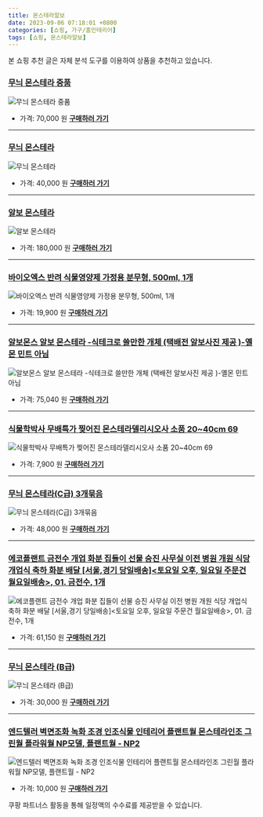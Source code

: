 ```yaml
---
title: 몬스테라알보
date: 2023-09-06 07:18:01 +0800
categories: [쇼핑, 가구/홈인테리어]
tags: [쇼핑, 몬스테라알보]
---
```

본 쇼핑 추천 글은 자체 분석 도구를 이용하여 상품을 추천하고 있습니다.
### [무늬 몬스테라 중품](https://link.coupang.com/re/AFFSDP?lptag=AF1030537&pageKey=7184480867&itemId=18125762477&vendorItemId=85276692927&traceid=V0-153-4374fd248b883f84&requestid=20230907071801418266315286&token=31850C%7CMIXED)
![무늬 몬스테라 중품](https://ads-partners.coupang.com/image1/Y21xzrmsbNb-KoncYxNr7NlvV_ynE1K-xyB_PHYXEN8BtRrrQF6iDsROZ1aJ5QRW4oQijrrG0X9zwQlZaj5bLfC_pQpziP2CmsQkWda7QqhTvd2cND5qGKaV2rDK-TeX2WUxD3iuF2cJncwuX3hI4Uoj5IAwrEqCTB6Qj54_VQnA4cWhaDq0FRRNu_uUyrY1K9mv9g8GV7bg2i3sLDMmTniYjeyC9MrjHEN3VIbybop0Z8Qasnp4mkUR78PLmIjVT5ICWMhSPsXE0OV5JEkl_GF3hfdd8WbLgHrCu0EjA-w=)
- 가격: 70,000 원
[**구매하러 가기**](https://link.coupang.com/re/AFFSDP?lptag=AF1030537&pageKey=7184480867&itemId=18125762477&vendorItemId=85276692927&traceid=V0-153-4374fd248b883f84&requestid=20230907071801418266315286&token=31850C%7CMIXED)
---
### [무늬 몬스테라](https://link.coupang.com/re/AFFSDP?lptag=AF1030537&pageKey=6221130703&itemId=12451489640&vendorItemId=79720606310&traceid=V0-153-bdfa436fb4d6516b&requestid=20230907071801418266315286&token=31850C%7CMIXED)
![무늬 몬스테라](https://ads-partners.coupang.com/image1/Suv_QK0ip1xpVvZeShAT0_tdHlvh6MeWnrTt0aX5uv92ftR0SB03HbJPa54Wh3dVGCCpxUnsI7GrRIYtQanu9j_9GX8_P3sMBic-_xtp-yfWKrBQi52TKO0tEf0HDPG4RyaLeRWK9VZBJ10X1B9c73fqUoq-A99mGXSOLt1fAG28EQidXApEXT3J3yclyBK3an5DQI02jBDbiQ8Xw6zoeEFzWJ0gNRuW_rNjz37ZON0F4AwMA_gtDDMfcIhpBVBkSMnxFup_wfqtzHpfXG-33svKoO5NsamJSnOelADivg==)
- 가격: 40,000 원
[**구매하러 가기**](https://link.coupang.com/re/AFFSDP?lptag=AF1030537&pageKey=6221130703&itemId=12451489640&vendorItemId=79720606310&traceid=V0-153-bdfa436fb4d6516b&requestid=20230907071801418266315286&token=31850C%7CMIXED)
---
### [알보 몬스테라](https://link.coupang.com/re/AFFSDP?lptag=AF1030537&pageKey=7571602556&itemId=19969499982&vendorItemId=87068035781&traceid=V0-153-eb61f93d479af209&requestid=20230907071801418266315286&token=31850C%7CMIXED)
![알보 몬스테라](https://ads-partners.coupang.com/image1/V-Qde-7QCI5k-8h5VwYfJMQnc4OVj1DDK1bh_DlR8v_iGFwvyCqkQOt8ew0Lczr39J5Q3syD25yyND2aA4XJkZq20tlzPD5znBFIUs645MVWnAIJOU0U9GxCXWoHMopT6OUDJmMSp7MamYne3iOIustdha736inUyUmX5jiQ6Mq7uL62VZvr9PnvXKbtiWFCt47LH0IfapJaH0nTOorb0BCBak7H_r3t173Pv-F9lloethDyPkrxfAjEZbTCPoDwkQBGDKkuiJcuYLd9It7S0Q5kRDecEy3AofGLrMhq2tIkqQ==)
- 가격: 180,000 원
[**구매하러 가기**](https://link.coupang.com/re/AFFSDP?lptag=AF1030537&pageKey=7571602556&itemId=19969499982&vendorItemId=87068035781&traceid=V0-153-eb61f93d479af209&requestid=20230907071801418266315286&token=31850C%7CMIXED)
---
### [바이오엑스 반려 식물영양제 가정용 분무형, 500ml, 1개](https://link.coupang.com/re/AFFSDP?lptag=AF1030537&pageKey=7406111287&itemId=19178963075&vendorItemId=86296920685&traceid=V0-153-4d135a3197b1c268&clickBeacon=tpH7MsTwuZH4CASRssMNbrxCQAceQtOzrjGhb22Yu7dGs9mgUeAs4NUe3KvepA4cQaNvuvtbaT2SVEA4EyA6zi70Yz%2BKJ3ozEQePeUEpnWNdP%2BK%2Fpkl01nfQ1oXptMQx%2FQ9tlxlSgktXsDAEZ%2FiYh3QZOH3azwwVdz567ZIC9LEzoOVRszLgCuw6kB%2BP2l4fFHmCdn4hiIb9k2bmdp73kN1%2FjDKyCVgH0BNgo%2F5zVai64GgOI3zInWk%2F5hQiFaupR48tltWHeK%2FFLllqjPD%2BHsK9Yik4FzNWgXUSG3X%2FxM%2B4N%2B5GKpO3QOLe08ExrUcFeCWjEEsJ0GkYB4zIZVqjveHcXMJ40xVuzsZ%2Fqu7nlgrwI0dMKUoxadwAzd3CSWq%2BfJQRhs29xl8bMn%2Bb6PYoT1MZP6%2BIs3A3nxMZHcP%2Fny3ochsyaUW7Rh%2F1O6kL%2Fz1YiUApZkugJ876MBdeQ4BsdkLV9ZXeVLUe5r3Dimt%2B4Dk1Lc25gOHNfCrp%2BuFRJqCt2EVWn3YN%2FtHDSt%2FH7krWZgV%2Fwm4pe1BK%2FbHehqqvXJwMuFoVMpqZvyvx%2FkxMZ37o9Gez7HqeVoSbmT6Hj5TZJMsvXHc72sDsnKQ4FoYwAzwXX4NP%2BT8J4Fs7U6oL%2BQhu1nSbn7aOdH%2FYAWeB7%2Fz89QppQbmO31%2BV99yaFOCN0SGaReu0%2BOpigwvLL2BxQm5G%2Bfo%2FCatBdMbu3kefnPAtUimkRohBEdDqdVZY0cwpC2k6x3L6x6nwdEcLnC4ulFLE3G6BKPuBLGnOQd1gEBCKr6DEgkvtFBf049p513kTqwIKnt3Dv84fKuvX9Y9%2BpxZuP1rgCKluxzpC6hwexW8SPBtUVHqLazOPbwiCBtw%2BaCxhEPzeu3MLJm2nYk5pF9LA&requestid=20230907071801418266315286&token=31850C%7CMIXED)
![바이오엑스 반려 식물영양제 가정용 분무형, 500ml, 1개](https://ads-partners.coupang.com/image1/2-PbG7WNddRM-7fm20FzBkX_EdOq4dJC-fiV46p3QAv0C3mUYo8UOkftxvhYymfpafC_4rM8VH_yLaTsiwDKXdikxsmvXNwsv5dkHy8etSIqKJsUlv4insDw_G8f2vFTBMWpq-zaAZPUcpwQJO8maIDgNEz-WGkCRrtfjY5y57KCjwAb3iPSw6amG_CK5fyiGbcD75xpWFWZJS_xsbhumWqNN-hTbSpZGsRmGRryoax3lcKf9JlN4LWByXTKkH24gmKjyZkkJB-S4FAoYFYI0nbMQ9JAEfBAGj9v8g3mtg4chfwk1Q==)
- 가격: 19,900 원
[**구매하러 가기**](https://link.coupang.com/re/AFFSDP?lptag=AF1030537&pageKey=7406111287&itemId=19178963075&vendorItemId=86296920685&traceid=V0-153-4d135a3197b1c268&clickBeacon=tpH7MsTwuZH4CASRssMNbrxCQAceQtOzrjGhb22Yu7dGs9mgUeAs4NUe3KvepA4cQaNvuvtbaT2SVEA4EyA6zi70Yz%2BKJ3ozEQePeUEpnWNdP%2BK%2Fpkl01nfQ1oXptMQx%2FQ9tlxlSgktXsDAEZ%2FiYh3QZOH3azwwVdz567ZIC9LEzoOVRszLgCuw6kB%2BP2l4fFHmCdn4hiIb9k2bmdp73kN1%2FjDKyCVgH0BNgo%2F5zVai64GgOI3zInWk%2F5hQiFaupR48tltWHeK%2FFLllqjPD%2BHsK9Yik4FzNWgXUSG3X%2FxM%2B4N%2B5GKpO3QOLe08ExrUcFeCWjEEsJ0GkYB4zIZVqjveHcXMJ40xVuzsZ%2Fqu7nlgrwI0dMKUoxadwAzd3CSWq%2BfJQRhs29xl8bMn%2Bb6PYoT1MZP6%2BIs3A3nxMZHcP%2Fny3ochsyaUW7Rh%2F1O6kL%2Fz1YiUApZkugJ876MBdeQ4BsdkLV9ZXeVLUe5r3Dimt%2B4Dk1Lc25gOHNfCrp%2BuFRJqCt2EVWn3YN%2FtHDSt%2FH7krWZgV%2Fwm4pe1BK%2FbHehqqvXJwMuFoVMpqZvyvx%2FkxMZ37o9Gez7HqeVoSbmT6Hj5TZJMsvXHc72sDsnKQ4FoYwAzwXX4NP%2BT8J4Fs7U6oL%2BQhu1nSbn7aOdH%2FYAWeB7%2Fz89QppQbmO31%2BV99yaFOCN0SGaReu0%2BOpigwvLL2BxQm5G%2Bfo%2FCatBdMbu3kefnPAtUimkRohBEdDqdVZY0cwpC2k6x3L6x6nwdEcLnC4ulFLE3G6BKPuBLGnOQd1gEBCKr6DEgkvtFBf049p513kTqwIKnt3Dv84fKuvX9Y9%2BpxZuP1rgCKluxzpC6hwexW8SPBtUVHqLazOPbwiCBtw%2BaCxhEPzeu3MLJm2nYk5pF9LA&requestid=20230907071801418266315286&token=31850C%7CMIXED)
---
### [알보몬스 알보 몬스테라  -식테크로 쓸만한 개체  (택배전 알보사진 제공  )-옐몬 민트 아님](https://link.coupang.com/re/AFFSDP?lptag=AF1030537&pageKey=7304354519&itemId=18698590042&vendorItemId=86052256320&traceid=V0-153-89a50fbcf23a0b92&requestid=20230907071801418266315286&token=31850C%7CMIXED)
![알보몬스 알보 몬스테라  -식테크로 쓸만한 개체  (택배전 알보사진 제공  )-옐몬 민트 아님](https://ads-partners.coupang.com/image1/BZ43RgYcKwNRkzUQBWN4XBsU2k3Pim8pQ9N2f6IkpzMyA2gp5YQCVdtBFOpb1mtNx4AmT4WNcHY1fR-4zbxYJgPowNjxg1nd-w-GGLAufqNwcyukCOih2XN94_4wJQMIxAf-BSH8_VynuDZH-I7MlBfkEuZJ4PYVA-BAozHfaiVgjwWii7GpOl295r-HCZ8gvMPXizgZyqk9i8Knu6i0fbzWBYy2ZHzvZ_Obp9ry4MudWJKku5DBsLYiOwcihR0kTcsGRv-V0IJNhzICH_4jJSdqByRlnzTEg5gNaE6tgQ==)
- 가격: 75,040 원
[**구매하러 가기**](https://link.coupang.com/re/AFFSDP?lptag=AF1030537&pageKey=7304354519&itemId=18698590042&vendorItemId=86052256320&traceid=V0-153-89a50fbcf23a0b92&requestid=20230907071801418266315286&token=31850C%7CMIXED)
---
### [식물학박사 무배특가 찢어진 몬스테라델리시오사 소품 20~40cm 69](https://link.coupang.com/re/AFFSDP?lptag=AF1030537&pageKey=7434627274&itemId=19318040905&vendorItemId=86432210396&traceid=V0-153-8a0e81ff341312da&requestid=20230907071801418266315286&token=31850C%7CMIXED)
![식물학박사 무배특가 찢어진 몬스테라델리시오사 소품 20~40cm 69](https://ads-partners.coupang.com/image1/X8WuZkugpMf9NKs3X4XFgYAl2E2kGR-jQ03Iu4mQZcjWd67dCwYZ7gM4bxkSX7iZUucly6QCEwhAuIm6CJz8NE9Jpy33lNIgeDCDqdqo6UY7sb0EUVnUxZ7SP254pum37330LJ8ozeSOc7j_d6a98GiVGAdyNMa5iJn2Bw8T5nal4VwY0rpJFXmcw36LV9udmw-GHCiQKqbtZYwIdIuH-sFy1yQv4xK8CqKvvtIaORbISYzZ6UzQFQAM28OKiyT3p3fRG0rDHQrerSbKPiU8E17t6HntkxOh_WsyqcR43T-36A==)
- 가격: 7,900 원
[**구매하러 가기**](https://link.coupang.com/re/AFFSDP?lptag=AF1030537&pageKey=7434627274&itemId=19318040905&vendorItemId=86432210396&traceid=V0-153-8a0e81ff341312da&requestid=20230907071801418266315286&token=31850C%7CMIXED)
---
### [무늬 몬스테라(C급) 3개묶음](https://link.coupang.com/re/AFFSDP?lptag=AF1030537&pageKey=7184524840&itemId=18125986619&vendorItemId=85276907514&traceid=V0-153-30a8f3cc0c7372d1&requestid=20230907071801418266315286&token=31850C%7CMIXED)
![무늬 몬스테라(C급) 3개묶음](https://ads-partners.coupang.com/image1/dvEIOgkWuVJ7NPJsdg_co-f0ueRmcfQk3JlK2RrDigRRZXXpDRvcDCF9nCEz_uOGvUNQ5aFH0ZX3hc-MZnFLBO_j_Iu33_n1j30MHDAJK4nNQqnolLDTEZhePKGgcOMgBIr9nDOJ7z6TUn8-e2BvJn4d7kJZKMAi6Ns5ud8ETskVpb5_1-AC3GttAu5zXuhGyptYBDeWzn112YAVCKmc32BjwE2FCOUMtWVRmtG_YQKunb-efHsZ9RTjacSDKcDDP2WiSgxArq0HCJaI__efHNYPGojTma36IT9-6W5t8mM=)
- 가격: 48,000 원
[**구매하러 가기**](https://link.coupang.com/re/AFFSDP?lptag=AF1030537&pageKey=7184524840&itemId=18125986619&vendorItemId=85276907514&traceid=V0-153-30a8f3cc0c7372d1&requestid=20230907071801418266315286&token=31850C%7CMIXED)
---
### [에코플랜트 금전수 개업 화분 집들이 선물 승진 사무실 이전 병원 개원 식당 개업식 축하 화분 배달 \[서울,경기 당일배송\]\<토요일 오후, 일요일 주문건 월요일배송\>, 01. 금전수, 1개](https://link.coupang.com/re/AFFSDP?lptag=AF1030537&pageKey=7332218851&itemId=18826763165&vendorItemId=4999927155&traceid=V0-153-04e100a63c32b16b&clickBeacon=tpH7MsTwuZH4CASRssMNbrxCQAceQtOzrjGhb22Yu7dGs9mgUeAs4NUe3KvepA4cQaNvuvtbaT2SVEA4EyA6zi70Yz%2BKJ3ozEQePeUEpnWOdJg%2BvD3RqTertbPXoVfMP%2FQ9tlxlSgktXsDAEZ%2FiYhwItvOk%2B4m5nwd8%2BNoGfXQMDiKIXaWi03G3wV3vO6nEFFHmCdn4hiIb9k2bmdp73kN1%2FjDKyCVgH0BNgo%2F5zVai64GgOI3zInWk%2F5hQiFaupR48tltWHeK%2FFLllqjPD%2BHvv3xr5Kkl%2BAh0pd2Y2VssBIvAfEBfXO3CATZ6ASHNZBIk%2FesF4hm53%2B0%2BVF2l6DkeHcXMJ40xVuzsZ%2Fqu7nlgoxZ%2FJfc1yuwqusOcUwVhwSfJQRhs29xl8bMn%2Bb6PYoT1MZP6%2BIs3A3nxMZHcP%2Fny1keiDJKw5kKtnIz%2Fd78qHqUWKuow5QsevyI9yln79dzhE1AYqtXPFMQk7FDWh6rwImiiln1%2B4nRCbKUQP4mxTbvNYuoT0NycWjFzBYskOGTaACh9SzZOCcZzquthYms7oioymdB4%2BxeIFO2HGjBL0nQkGI3W%2B24Tyh3hpg3CNjZDhWPM5AciyfUpfyLWVqO0r2r8C3ds1BWSzhm4y5uMwEvYa6ygj0Scy1iZyhUHNKhV8kWMLJPWxXFsl%2FI%2FLZTqyFHc8tY%2FSO4pwbe3l700iNhG6u17oedpc5zMuV%2B9eibA3y9i8HHMWJVs%2FUanv1XLMt8dvkblbLsFGu3MFo3gAga7%2FVoeac9Juu4hvd6IzaQEuYQnjQv90dUpSb4KsdtUVC1OxuRlJmzr%2BL4%2FQATeNj%2BdtEDT7bbcMo8eltMzBpeXT6T%2F2P1kWolmMwzFX3MgeBzq4Cwcc6kXX%2FqQVtpoWP&requestid=20230907071801418266315286&token=31850C%7CMIXED)
![에코플랜트 금전수 개업 화분 집들이 선물 승진 사무실 이전 병원 개원 식당 개업식 축하 화분 배달 \[서울,경기 당일배송\]\<토요일 오후, 일요일 주문건 월요일배송\>, 01. 금전수, 1개](https://ads-partners.coupang.com/image1/4_jyF-uCXo0Y7b2v49nPFEK236RqWUOkSQA3DASMgzAlqyicWKOZ9J6WoECpA9tMsmax2ygSwB3Auu59q7gh07PBGxgUTWfCczCneO12MiUhF22_PAv_Z4mn2-u0UqaW5UKfiW9njhylQ7ry37jKLpFbVuhn5lA-Th6A9HqpUMPQ7ZuDLwK4_PsWsse6a-HR4u1FaQ8Iz6naD3I8AnTPHhqwLVAaX7JPKIqiOuMq1WbuB4xc0Q4v0_0jHsi6EmdyjLvbtJjDUu9A9tietsOmegWcaiV4MdXA2JgrSja0EIg1fqopmA==)
- 가격: 61,150 원
[**구매하러 가기**](https://link.coupang.com/re/AFFSDP?lptag=AF1030537&pageKey=7332218851&itemId=18826763165&vendorItemId=4999927155&traceid=V0-153-04e100a63c32b16b&clickBeacon=tpH7MsTwuZH4CASRssMNbrxCQAceQtOzrjGhb22Yu7dGs9mgUeAs4NUe3KvepA4cQaNvuvtbaT2SVEA4EyA6zi70Yz%2BKJ3ozEQePeUEpnWOdJg%2BvD3RqTertbPXoVfMP%2FQ9tlxlSgktXsDAEZ%2FiYhwItvOk%2B4m5nwd8%2BNoGfXQMDiKIXaWi03G3wV3vO6nEFFHmCdn4hiIb9k2bmdp73kN1%2FjDKyCVgH0BNgo%2F5zVai64GgOI3zInWk%2F5hQiFaupR48tltWHeK%2FFLllqjPD%2BHvv3xr5Kkl%2BAh0pd2Y2VssBIvAfEBfXO3CATZ6ASHNZBIk%2FesF4hm53%2B0%2BVF2l6DkeHcXMJ40xVuzsZ%2Fqu7nlgoxZ%2FJfc1yuwqusOcUwVhwSfJQRhs29xl8bMn%2Bb6PYoT1MZP6%2BIs3A3nxMZHcP%2Fny1keiDJKw5kKtnIz%2Fd78qHqUWKuow5QsevyI9yln79dzhE1AYqtXPFMQk7FDWh6rwImiiln1%2B4nRCbKUQP4mxTbvNYuoT0NycWjFzBYskOGTaACh9SzZOCcZzquthYms7oioymdB4%2BxeIFO2HGjBL0nQkGI3W%2B24Tyh3hpg3CNjZDhWPM5AciyfUpfyLWVqO0r2r8C3ds1BWSzhm4y5uMwEvYa6ygj0Scy1iZyhUHNKhV8kWMLJPWxXFsl%2FI%2FLZTqyFHc8tY%2FSO4pwbe3l700iNhG6u17oedpc5zMuV%2B9eibA3y9i8HHMWJVs%2FUanv1XLMt8dvkblbLsFGu3MFo3gAga7%2FVoeac9Juu4hvd6IzaQEuYQnjQv90dUpSb4KsdtUVC1OxuRlJmzr%2BL4%2FQATeNj%2BdtEDT7bbcMo8eltMzBpeXT6T%2F2P1kWolmMwzFX3MgeBzq4Cwcc6kXX%2FqQVtpoWP&requestid=20230907071801418266315286&token=31850C%7CMIXED)
---
### [무늬 몬스테라 (B급)](https://link.coupang.com/re/AFFSDP?lptag=AF1030537&pageKey=6660186194&itemId=15285515835&vendorItemId=82505954041&traceid=V0-153-f137f6ba5e268a48&requestid=20230907071801418266315286&token=31850C%7CMIXED)
![무늬 몬스테라 (B급)](https://ads-partners.coupang.com/image1/6brfY8rs57yUOC1R6ZvwuGas-d0o2Dy7GEgr2W6znpVUjgZhnbyKAhbQv4KFLTsulSPlDNIBceg3J_TFL9YxZtTYaMNK2CGfEVlwYGFjeykp_8cdv_eonZtFyKzKRzMS-IgjaCpsRb4bDQ26-WVvcFV49hTCGkCRRdm_VcHw_AcO6jMtWzfXn7YlIpbF-mLL2ST_e3oraAwXcQ93ILVKK2pcmU5lmYzUiAHpXgFz1ZU6Q0WfJZSkNwSAbxMlOJagCWGabwZZYuv9Sx4wC9Y9pg3rn0tRLeMqQ59RXKvpLRo=)
- 가격: 30,000 원
[**구매하러 가기**](https://link.coupang.com/re/AFFSDP?lptag=AF1030537&pageKey=6660186194&itemId=15285515835&vendorItemId=82505954041&traceid=V0-153-f137f6ba5e268a48&requestid=20230907071801418266315286&token=31850C%7CMIXED)
---
### [엔드텔러 벽면조화 녹화 조경 인조식물 인테리어 플랜트월 몬스테라인조 그린월 플라워월 NP모델, 플랜트월 - NP2](https://link.coupang.com/re/AFFSDP?lptag=AF1030537&pageKey=7154204619&itemId=17992440243&vendorItemId=75277416465&traceid=V0-153-662ef1f3b63d0141&clickBeacon=tpH7MsTwuZH4CASRssMNbrxCQAceQtOzrjGhb22Yu7dGs9mgUeAs4NUe3KvepA4cQaNvuvtbaT2SVEA4EyA6zi70Yz%2BKJ3ozEQePeUEpnWOAo5SyOfgmDyDxUPQ2gyFk%2FQ9tlxlSgktXsDAEZ%2FiYh7sZeMbUmEoI%2BpaC4tSIOtNgcp0BQlBBtCzA9pEAXnt3FHmCdn4hiIb9k2bmdp73kN1%2FjDKyCVgH0BNgo%2F5zVai64GgOI3zInWk%2F5hQiFaupR48tltWHeK%2FFLllqjPD%2BHkC5agmi8V7Q1lKkxRbCNuT5sz7WI08T%2FaeNwEb0k9qowHBdNUfGtWt30s4%2Fea0sZzhPfzlBYUcPW9IyEJTcvqElsL1Brt9jXQOUzV7J0NvmlNp1o6%2FmtXEeCqda9faeIyv%2FF4BifB%2Bee7%2BYEewgk2oQyAnxs05IXtIMNaOfiXjbsbbnLx3d4STvGJibEbJi1Az%2FwiGuvZSCHn84iKEq0T4ioymdB4%2BxeIFO2HGjBL0nQkGI3W%2B24Tyh3hpg3CNjZAY1Z%2BhDM6rmVBI4OOMLsFqmJrFneJZpHBJ0h59a1Jty9wowVD4DOU5Um%2FOs%2BBmnujAomAc%2FO3ECVYvYnUb86b029BK%2FQO0ZvNSrSufaq7tnEZ8uOPqkG%2FimHBQChT3Y9LQ26FOsF%2Fxy8odjkcYCFZ2p0mGpXEAEs%2BwnTTfmDHrJmtuj37NmjrDObDXeJOlMogJyy50CZGNHyXZKigM9cXcbGnL9%2FTvjP%2FC7Pp6EyFCJRklK%2FLjcgYh%2BC6f86BcFz42EsTzrPX6SYQSogSh2UbDsGsc0Zmuinwfrg7jhcNlsDFo2muobKW0557tlXLswj%2BaxBjpBcyRLDWJbc3bgno%2BzH%2BRRttXcbsRXzS1urgdk&requestid=20230907071801418266315286&token=31850C%7CMIXED)
![엔드텔러 벽면조화 녹화 조경 인조식물 인테리어 플랜트월 몬스테라인조 그린월 플라워월 NP모델, 플랜트월 - NP2](https://ads-partners.coupang.com/image1/Ww97IBj_VNRXWkkkW-2d6wq2Tv99WcUHFpkPNDrpakdhljE6heesogXUYaWJdR8kzDLUptNdHO7LNE6akyyBgidAnXr-aHyyu1jA8rs-RrP4WRdhmzIjiTgWKcajH1Qfo6-_i787UXsP9_wlY3XOBYQ_KEob6sx5lNYZ5UrdwVOHrEGpzQ4LyUNpxjAwZQBk5dS-jfg_Vij1bI7AYAXkOT3K0J321SSPayFgWg6ZyIUapB6VT0cCNMtLjF7IyNGN3b8ni8VzLwIkABrFebL9IKRJ7sjVGtYGQpwN3Lr7crPIqVB4ktM=)
- 가격: 10,000 원
[**구매하러 가기**](https://link.coupang.com/re/AFFSDP?lptag=AF1030537&pageKey=7154204619&itemId=17992440243&vendorItemId=75277416465&traceid=V0-153-662ef1f3b63d0141&clickBeacon=tpH7MsTwuZH4CASRssMNbrxCQAceQtOzrjGhb22Yu7dGs9mgUeAs4NUe3KvepA4cQaNvuvtbaT2SVEA4EyA6zi70Yz%2BKJ3ozEQePeUEpnWOAo5SyOfgmDyDxUPQ2gyFk%2FQ9tlxlSgktXsDAEZ%2FiYh7sZeMbUmEoI%2BpaC4tSIOtNgcp0BQlBBtCzA9pEAXnt3FHmCdn4hiIb9k2bmdp73kN1%2FjDKyCVgH0BNgo%2F5zVai64GgOI3zInWk%2F5hQiFaupR48tltWHeK%2FFLllqjPD%2BHkC5agmi8V7Q1lKkxRbCNuT5sz7WI08T%2FaeNwEb0k9qowHBdNUfGtWt30s4%2Fea0sZzhPfzlBYUcPW9IyEJTcvqElsL1Brt9jXQOUzV7J0NvmlNp1o6%2FmtXEeCqda9faeIyv%2FF4BifB%2Bee7%2BYEewgk2oQyAnxs05IXtIMNaOfiXjbsbbnLx3d4STvGJibEbJi1Az%2FwiGuvZSCHn84iKEq0T4ioymdB4%2BxeIFO2HGjBL0nQkGI3W%2B24Tyh3hpg3CNjZAY1Z%2BhDM6rmVBI4OOMLsFqmJrFneJZpHBJ0h59a1Jty9wowVD4DOU5Um%2FOs%2BBmnujAomAc%2FO3ECVYvYnUb86b029BK%2FQO0ZvNSrSufaq7tnEZ8uOPqkG%2FimHBQChT3Y9LQ26FOsF%2Fxy8odjkcYCFZ2p0mGpXEAEs%2BwnTTfmDHrJmtuj37NmjrDObDXeJOlMogJyy50CZGNHyXZKigM9cXcbGnL9%2FTvjP%2FC7Pp6EyFCJRklK%2FLjcgYh%2BC6f86BcFz42EsTzrPX6SYQSogSh2UbDsGsc0Zmuinwfrg7jhcNlsDFo2muobKW0557tlXLswj%2BaxBjpBcyRLDWJbc3bgno%2BzH%2BRRttXcbsRXzS1urgdk&requestid=20230907071801418266315286&token=31850C%7CMIXED)


쿠팡 파트너스 활동을 통해 일정액의 수수료를 제공받을 수 있습니다.
